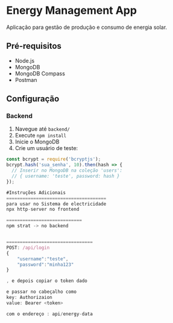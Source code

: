 # Energy Management App

Aplicação para gestão de produção e consumo de energia solar.

## Pré-requisitos
- Node.js
- MongoDB
- MongoDB Compass
- Postman

## Configuração

### Backend
1. Navegue até `backend/`
2. Execute `npm install`
3. Inicie o MongoDB
4. Crie um usuário de teste:
```javascript
const bcrypt = require('bcryptjs');
bcrypt.hash('sua_senha', 10).then(hash => {
  // Inserir no MongoDB na coleção 'users':
  // { username: 'teste', password: hash }
});

#Instruções Adicionais
=====================================
para usar no Sistema de electricidade
npx http-server no frontend

============================
npm strat -> no backend


================================
POST: /api/login
{
	"username":"teste",
	"password":"minha123"
}

, e depois copiar o token dado

e passar no cabeçalho como
key: Authorizaion
value: Bearer <token>

com o endereço : api/energy-data
